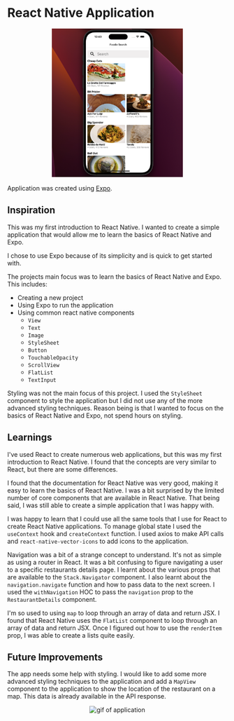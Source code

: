 # React Native Application

<div align="center">
  <img src="./assets/demo.png" alt="gif of application" width="300" />
</div>

Application was created using [Expo](https://expo.io/).

## Inspiration

This was my first introduction to React Native. I wanted to create a simple application that would allow me to learn the basics of React Native and Expo.

I chose to use Expo because of its simplicity and is quick to get started with.

The projects main focus was to learn the basics of React Native and Expo. This includes:

- Creating a new project
- Using Expo to run the application
- Using common react native components
  - `View`
  - `Text`
  - `Image`
  - `StyleSheet`
  - `Button`
  - `TouchableOpacity`
  - `ScrollView`
  - `FlatList`
  - `TextInput`

Styling was not the main focus of this project. I used the `StyleSheet` component to style the application but I did not use any of the more advanced styling techniques. Reason being is that I wanted to focus on the basics of React Native and Expo, not spend hours on styling.

## Learnings

I've used React to create numerous web applications, but this was my first introduction to React Native. I found that the concepts are very similar to React, but there are some differences.

I found that the documentation for React Native was very good, making it easy to learn the basics of React Native. I was a bit surprised by the limited number of core components that are available in React Native. That being said, I was still able to create a simple application that I was happy with.

I was happy to learn that I could use all the same tools that I use for React to create React Native applications. To manage global state I used the `useContext` hook and `createContext` function. I used axios to make API calls and `react-native-vector-icons` to add icons to the application. 

Navigation was a bit of a strange concept to understand. It's not as simple as using a router in React. It was a bit confusing to figure navigating a user to a specific restaurants details page. I learnt about the various props that are available to the `Stack.Navigator` component. I also learnt about the `navigation.navigate` function and how to pass data to the next screen. I used the `withNavigation` HOC to pass the `navigation` prop to the `RestaurantDetails` component.

I'm so used to using `map` to loop through an array of data and return JSX. I found that React Native uses the `FlatList` component to loop through an array of data and return JSX. Once I figured out how to use the `renderItem` prop, I was able to create a lists quite easily.

## Future Improvements

The app needs some help with styling. I would like to add some more advanced styling techniques to the application and add a `MapView` component to the application to show the location of the restaurant on a map. This data is already available in the API response.

<div align="center">
  <img src="https://media3.giphy.com/media/eoMEgq86tmBxIFtORN/giphy.gif?cid=790b7611b71db5bda4c0cf7bc175b029df2ed7b46083c0c6&rid=giphy.gif&ct=g" alt="gif of application" width="300" />
</div>
